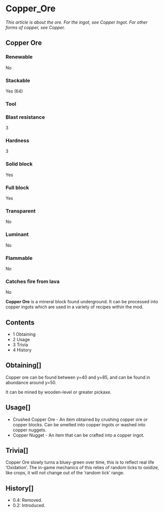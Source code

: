 # Copper_Ore

*This article is about the ore. For the ingot, see Copper Ingot. For other forms of copper, see Copper.*

## Copper Ore

### Renewable

No

### Stackable

Yes (64)

### Tool

### Blast resistance

3

### Hardness

3

### Solid block

Yes

### Full block

Yes

### Transparent

No

### Luminant

No

### Flammable

No

### Catches fire from lava

No

**Copper Ore** is a mineral block found underground. It can be processed into copper ingots which are used in a variety of recipes within the mod.

## Contents

- 1 Obtaining
- 2 Usage
- 3 Trivia
- 4 History

## Obtaining[]

Copper ore can be found between y=40 and y=85, and can be found in abundance around y=50.

It can be mined by wooden-level or greater pickaxe.

## Usage[]

- Crushed Copper Ore - An item obtained by crushing copper ore or copper blocks. Can be smelted into copper ingots or washed into copper nuggets.
- Copper Nugget - An item that can be crafted into a copper ingot.

## Trivia[]

Copper Ore slowly turns a bluey-green over time, this is to reflect real life ‘Oxidation’. The in-game mechanics of this relies of random ticks to oxidize, like crops, it will not change out of the ‘random tick’ range.

## History[]

- 0.4: Removed.
- 0.2: Introduced.
